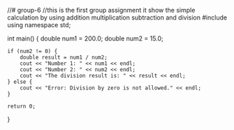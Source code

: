 //# group-6
//this is the first group assignment it show the simple calculation by using addition multiplication subtraction and division 
#include <iostream>
using namespace std;

int main() {
    double num1 = 200.0;
    double num2 = 15.0;

    if (num2 != 0) {
        double result = num1 / num2;
        cout << "Number 1: " << num1 << endl;
        cout << "Number 2: " << num2 << endl;
        cout << "The division result is: " << result << endl;
    } else {
        cout << "Error: Division by zero is not allowed." << endl;
    }

    return 0;
}
